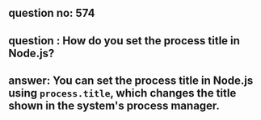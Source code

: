 
      
## question no: 574

## question : How do you set the process title in Node.js?

## answer: You can set the process title in Node.js using `process.title`, which changes the title shown in the system's process manager.
      